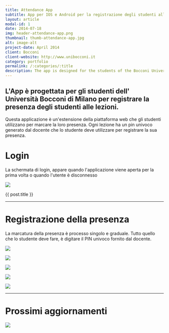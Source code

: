 ```yaml
---
title: Attendance App
subtitle: App per IOS e Android per la registrazione degli studenti alle lezioni.
layout: article
modal-id: 1
date: 2014-07-18
img: header-attendance-app.png
thumbnail: thumb-attendance-app.jpg
alt: image-alt
project-date: April 2014
client: Bocconi
client-website: http://www.unibocconi.it
category: portfolio
permalink: /:categories/:title
description: The app is designed for the students of the Bocconi University, Milan to mark their attendance right from the phone.
---
```


L'App è progettata per gli studenti dell' Università Bocconi di Milano per registrare la presenza degli studenti alle lezioni.
---

Questa applicazione è un'estensione della piattaforma web che gli studenti utilizzano per marcare la loro presenza. Ogni lezione ha un pin univoco generato dal docente che lo studente deve utilizzare per registrare la sua presenza.

Login
===

La schermata di login, appare quando l'applicazione viene aperta per la prima volta o quando l'utente è disconnesso

![](../../img/portfolio/attendance-app-it/1.png)

{{ post.title }}

<hr>

Registrazione della presenza
===

La marcatura della presenza è processo singolo e graduale. Tutto quello che lo studente deve fare, è digitare il PIN univoco fornito dal docente.

![](../../img/portfolio/attendance-app-it/2.png)

![](../../img/portfolio/attendance-app-it/3.png)

![](../../img/portfolio/attendance-app-it/4.png)

![](../../img/portfolio/attendance-app-it/5.png)

![](../../img/portfolio/attendance-app-it/6.png)

<hr>

Prossimi aggiornamenti
===


![](../../img/portfolio/attendance-app-it/7.png)
